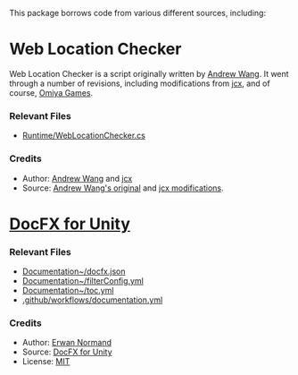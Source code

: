 This package borrows code from various different sources, including:

# Web Location Checker

Web Location Checker is a script originally written by [Andrew Wang](https://github.com/andyman). It went through a number of revisions, including modifications from [jcx](https://github.com/jcx), and of course, [Omiya Games](https://www.omiyagames.com/).

### Relevant Files
- [Runtime/WebLocationChecker.cs](https://github.com/OmiyaGames/omiya-games-web-security/tree/master/Runtime/WebLocationChecker.cs)

### Credits
- Author: [Andrew Wang](https://github.com/andyman) and [jcx](https://github.com/jcx)
- Source: [Andrew Wang's original](https://gist.github.com/andyman/e58dea85cce23cccecff) and [jcx modifications](https://gist.github.com/jcx/93a3fc93531911add8a8).

# [DocFX for Unity](https://github.com/NormandErwan/DocFxForUnity)

### Relevant Files
- [Documentation~/docfx.json](https://github.com/OmiyaGames/omiya-games-web-security/tree/master/Documentation~/docfx.json)
- [Documentation~/filterConfig.yml](https://github.com/OmiyaGames/omiya-games-web-security/tree/master/Documentation~/filterConfig.yml)
- [Documentation~/toc.yml](https://github.com/OmiyaGames/omiya-games-web-security/tree/master/Documentation~/toc.yml)
- [.github/workflows/documentation.yml](https://github.com/OmiyaGames/omiya-games-web-security/tree/master/.github/workflows/documentation.yml)

### Credits
- Author: [Erwan Normand](https://github.com/NormandErwan)
- Source: [DocFX for Unity](https://github.com/NormandErwan/DocFxForUnity)
- License: [MIT](https://github.com/NormandErwan/DocFxForUnity/blob/master/LICENSE)
